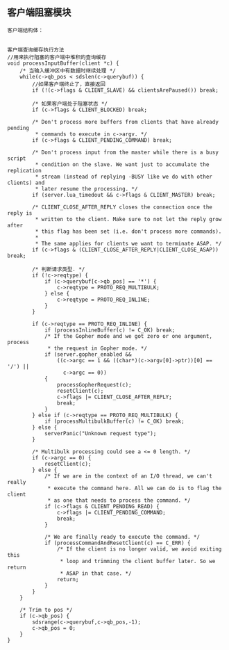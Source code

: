 
## 客户端阻塞模块

    客户端结构体：
    
    
    客户端查询缓存执行方法
    //用来执行阻塞的客户端中堆积的查询缓存
    void processInputBuffer(client *c) {
        /* 当输入缓冲区中有数据时继续处理 */
        while(c->qb_pos < sdslen(c->querybuf)) {
            //如果客户端终止了，直接返回
            if (!(c->flags & CLIENT_SLAVE) && clientsArePaused()) break;
    
            /* 如果客户端处于阻塞状态 */
            if (c->flags & CLIENT_BLOCKED) break;
    
            /* Don't process more buffers from clients that have already pending
             * commands to execute in c->argv. */
            if (c->flags & CLIENT_PENDING_COMMAND) break;
    
            /* Don't process input from the master while there is a busy script
             * condition on the slave. We want just to accumulate the replication
             * stream (instead of replying -BUSY like we do with other clients) and
             * later resume the processing. */
            if (server.lua_timedout && c->flags & CLIENT_MASTER) break;
    
            /* CLIENT_CLOSE_AFTER_REPLY closes the connection once the reply is
             * written to the client. Make sure to not let the reply grow after
             * this flag has been set (i.e. don't process more commands).
             *
             * The same applies for clients we want to terminate ASAP. */
            if (c->flags & (CLIENT_CLOSE_AFTER_REPLY|CLIENT_CLOSE_ASAP)) break;
    
            /* 判断请求类型. */
            if (!c->reqtype) {
                if (c->querybuf[c->qb_pos] == '*') {
                    c->reqtype = PROTO_REQ_MULTIBULK;
                } else {
                    c->reqtype = PROTO_REQ_INLINE;
                }
            }
    
            if (c->reqtype == PROTO_REQ_INLINE) {
                if (processInlineBuffer(c) != C_OK) break;
                /* If the Gopher mode and we got zero or one argument, process
                 * the request in Gopher mode. */
                if (server.gopher_enabled &&
                    ((c->argc == 1 && ((char*)(c->argv[0]->ptr))[0] == '/') ||
                      c->argc == 0))
                {
                    processGopherRequest(c);
                    resetClient(c);
                    c->flags |= CLIENT_CLOSE_AFTER_REPLY;
                    break;
                }
            } else if (c->reqtype == PROTO_REQ_MULTIBULK) {
                if (processMultibulkBuffer(c) != C_OK) break;
            } else {
                serverPanic("Unknown request type");
            }
    
            /* Multibulk processing could see a <= 0 length. */
            if (c->argc == 0) {
                resetClient(c);
            } else {
                /* If we are in the context of an I/O thread, we can't really
                 * execute the command here. All we can do is to flag the client
                 * as one that needs to process the command. */
                if (c->flags & CLIENT_PENDING_READ) {
                    c->flags |= CLIENT_PENDING_COMMAND;
                    break;
                }
    
                /* We are finally ready to execute the command. */
                if (processCommandAndResetClient(c) == C_ERR) {
                    /* If the client is no longer valid, we avoid exiting this
                     * loop and trimming the client buffer later. So we return
                     * ASAP in that case. */
                    return;
                }
            }
        }
    
        /* Trim to pos */
        if (c->qb_pos) {
            sdsrange(c->querybuf,c->qb_pos,-1);
            c->qb_pos = 0;
        }
    }